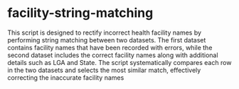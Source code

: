 # facility-string-matching
This script is designed to rectify incorrect health facility names by performing string matching between two datasets. The first dataset contains facility names that have been recorded with errors, while the second dataset includes the correct facility names along with additional details such as LGA and State. The script systematically compares each row in the two datasets and selects the most similar match, effectively correcting the inaccurate facility names
